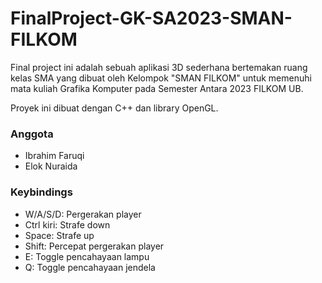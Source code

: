 # FinalProject-GK-SA2023-SMAN-FILKOM
Final project ini adalah sebuah aplikasi 3D sederhana bertemakan ruang kelas SMA yang dibuat oleh Kelompok "SMAN FILKOM" untuk memenuhi mata kuliah Grafika Komputer pada Semester Antara 2023 FILKOM UB.

Proyek ini dibuat dengan C++ dan library OpenGL.

### Anggota
 - Ibrahim Faruqi
 - Elok Nuraida 

### Keybindings
 - W/A/S/D: Pergerakan player
 - Ctrl kiri: Strafe down
 - Space: Strafe up
 - Shift: Percepat pergerakan player
 - E: Toggle pencahayaan lampu
 - Q: Toggle pencahayaan jendela